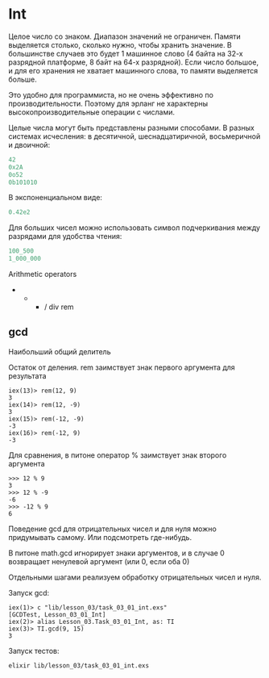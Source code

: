 # Int

Целое число со знаком. Диапазон значений не ограничен. Памяти выделяется столько, сколько нужно, чтобы хранить значение. В большинстве случаев это будет 1 машинное слово (4 байта на 32-х разрядной платформе, 8 байт на 64-х разрядной). Если число большое, и для его хранения не хватает машинного слова, то памяти выделяется больше.

Это удобно для программиста, но не очень эффективно по производительности. Поэтому для эрланг не характерны высокопроизводительные операции с числами.

Целые числа могут быть представлены разными способами. В разных системах исчесления: в десятичной, шеснадцатиричной, восьмеричной и двоичной:

```elixir
42
0x2A
0o52
0b101010
```

В экспоненциальном виде:

```elixir
0.42e2
```

Для больших чисел можно использовать символ подчеркивания между разрядами для удобства чтения:
```elixir
100_500
1_000_000
```

Arithmetic operators
+ - * / div rem


## gcd
Наибольший общий делитель

Остаток от деления.
rem заимствует знак первого аргумента для результата
```
iex(13)> rem(12, 9)
3
iex(14)> rem(12, -9)
3
iex(15)> rem(-12, -9)
-3
iex(16)> rem(-12, 9)
-3
```
Для сравнения, в питоне оператор % заимствует знак второго аргумента
```
>>> 12 % 9
3
>>> 12 % -9
-6
>>> -12 % 9
6
```

Поведение gcd для отрицательных чисел и для нуля можно придумывать самому. Или подсмотреть где-нибудь.

В питоне math.gcd игнорирует знаки аргументов,
и в случае 0 возвращает ненулевой аргумент (или 0, если оба 0)

Отдельными шагами реализуем обработку отрицательных чисел и нуля.

Запуск gcd:
```
iex(1)> c "lib/lesson_03/task_03_01_int.exs"
[GCDTest, Lesson_03_01_Int]
iex(2)> alias Lesson_03.Task_03_01_Int, as: TI
iex(3)> TI.gcd(9, 15)
3
```

Запуск тестов:
```
elixir lib/lesson_03/task_03_01_int.exs
```
